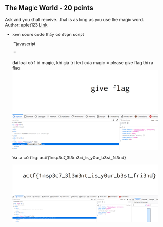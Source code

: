 ## The Magic World - 20 points
  Ask and you shall receive...that is as long as you use the magic word.
  Author: aplet123
  [Link](https://magicword.2020.chall.actf.co/)

- xem soure code thấy có đoạn script

  '''javascript
    <script>
            var msg = document.getElementById("magic");
            setInterval(function() {
                if (magic.innerText == "please give flag") {
                    fetch("/flag?msg=" + encodeURIComponent(msg.innerText))
                        .then(res => res.text())
                        .then(txt => magic.innerText = txt.split``.map(v => String.fromCharCode(v.charCodeAt(0) ^ 0xf)).join``);
                }
            }, 1000);
    </script>
  '''

  đại loại có 1 id magic, khi giá trị text của magic = please give flag thì ra flag
  <img src="./1.png">

  Và ta có flag: actf{1nsp3c7_3l3m3nt_is_y0ur_b3st_fri3nd}

  <img src="./2.png">
